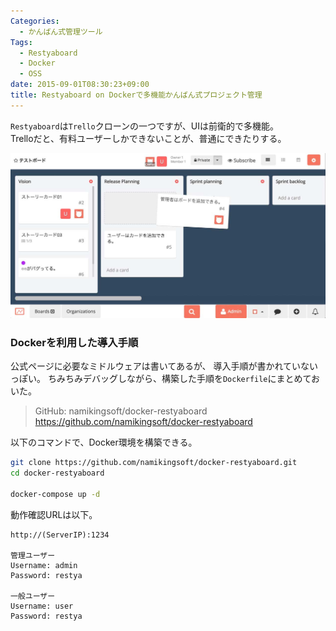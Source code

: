 ```yaml
---
Categories:
  - かんばん式管理ツール
Tags:
  - Restyaboard
  - Docker
  - OSS
date: 2015-09-01T08:30:23+09:00
title: Restyaboard on Dockerで多機能かんばん式プロジェクト管理
---
```


`Restyaboard`は`Trello`クローンの一つですが、UIは前衛的で多機能。  
Trelloだと、有料ユーザーしかできないことが、普通にできたりする。

![Restyaboard ScreenShot](/images/post/2015/09/docker-restyaboard/restyaboard01.jpg)


### Dockerを利用した導入手順

公式ページに必要なミドルウェアは書いてあるが、
導入手順が書かれていないっぽい。
ちみちみデバッグしながら、構築した手順を`Dockerfile`にまとめておいた。

> GitHub: namikingsoft/docker-restyaboard
> https://github.com/namikingsoft/docker-restyaboard

以下のコマンドで、Docker環境を構築できる。

```bash
git clone https://github.com/namikingsoft/docker-restyaboard.git
cd docker-restyaboard

docker-compose up -d
```

動作確認URLは以下。

```
http://(ServerIP):1234

管理ユーザー
Username: admin
Password: restya

一般ユーザー
Username: user
Password: restya
```
